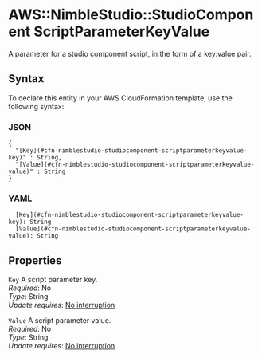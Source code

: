 # AWS::NimbleStudio::StudioComponent ScriptParameterKeyValue<a name="aws-properties-nimblestudio-studiocomponent-scriptparameterkeyvalue"></a>

A parameter for a studio component script, in the form of a key:value pair\.

## Syntax<a name="aws-properties-nimblestudio-studiocomponent-scriptparameterkeyvalue-syntax"></a>

To declare this entity in your AWS CloudFormation template, use the following syntax:

### JSON<a name="aws-properties-nimblestudio-studiocomponent-scriptparameterkeyvalue-syntax.json"></a>

```
{
  "[Key](#cfn-nimblestudio-studiocomponent-scriptparameterkeyvalue-key)" : String,
  "[Value](#cfn-nimblestudio-studiocomponent-scriptparameterkeyvalue-value)" : String
}
```

### YAML<a name="aws-properties-nimblestudio-studiocomponent-scriptparameterkeyvalue-syntax.yaml"></a>

```
  [Key](#cfn-nimblestudio-studiocomponent-scriptparameterkeyvalue-key): String
  [Value](#cfn-nimblestudio-studiocomponent-scriptparameterkeyvalue-value): String
```

## Properties<a name="aws-properties-nimblestudio-studiocomponent-scriptparameterkeyvalue-properties"></a>

`Key`  <a name="cfn-nimblestudio-studiocomponent-scriptparameterkeyvalue-key"></a>
A script parameter key\.  
*Required*: No  
*Type*: String  
*Update requires*: [No interruption](https://docs.aws.amazon.com/AWSCloudFormation/latest/UserGuide/using-cfn-updating-stacks-update-behaviors.html#update-no-interrupt)

`Value`  <a name="cfn-nimblestudio-studiocomponent-scriptparameterkeyvalue-value"></a>
A script parameter value\.  
*Required*: No  
*Type*: String  
*Update requires*: [No interruption](https://docs.aws.amazon.com/AWSCloudFormation/latest/UserGuide/using-cfn-updating-stacks-update-behaviors.html#update-no-interrupt)